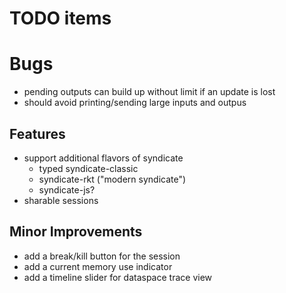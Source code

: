 # TODO items

# Bugs
- pending outputs can build up without limit if an update is lost
- should avoid printing/sending large inputs and outpus

## Features
- support additional flavors of syndicate
  - typed syndicate-classic
  - syndicate-rkt ("modern syndicate")
  - syndicate-js?
- sharable sessions

## Minor Improvements
- add a break/kill button for the session
- add a current memory use indicator
- add a timeline slider for dataspace trace view
